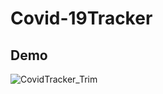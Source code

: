 # Covid-19Tracker
## Demo
![CovidTracker_Trim](https://user-images.githubusercontent.com/68467313/106760978-6014d580-665a-11eb-9766-fc31b6b93f93.gif)
